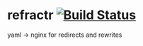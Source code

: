 # refractr [![Build Status](https://travis-ci.com/mozilla-it/refractr.svg?branch=master)](https://travis-ci.com/mozilla-it/refractr)
yaml -> nginx for redirects and rewrites
